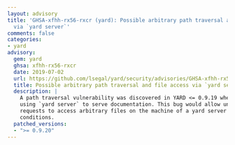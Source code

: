 ```yaml
---
layout: advisory
title: 'GHSA-xfhh-rx56-rxcr (yard): Possible arbitrary path traversal and file access
  via `yard server`'
comments: false
categories:
- yard
advisory:
  gem: yard
  ghsa: xfhh-rx56-rxcr
  date: 2019-07-02
  url: https://github.com/lsegal/yard/security/advisories/GHSA-xfhh-rx56-rxcr
  title: Possible arbitrary path traversal and file access via `yard server`
  description: |
    A path traversal vulnerability was discovered in YARD <= 0.9.19 when
    using `yard server` to serve documentation. This bug would allow unsanitized HTTP
    requests to access arbitrary files on the machine of a yard server host under certain
    conditions.
  patched_versions:
  - ">= 0.9.20"
---
```

